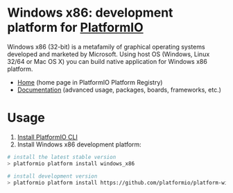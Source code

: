 # Windows x86: development platform for [PlatformIO](http://platformio.org)

Windows x86 (32-bit) is a metafamily of graphical operating systems developed and marketed by Microsoft. Using host OS (Windows, Linux 32/64 or Mac OS X) you can build native application for Windows x86 platform.

* [Home](http://platformio.org/platforms/windows_x86) (home page in PlatformIO Platform Registry)
* [Documentation](http://docs.platformio.org/en/stable/platforms/windows_x86.html) (advanced usage, packages, boards, frameworks, etc.)

# Usage

1. [Install PlatformIO CLI](http://docs.platformio.org/en/stable/installation.html)
2. Install Windows x86 development platform:
```bash
# install the latest stable version
> platformio platform install windows_x86

# install development version
> platformio platform install https://github.com/platformio/platform-windows_x86.git
```
